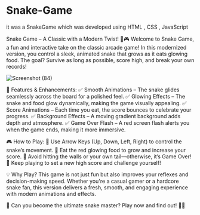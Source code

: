 # Snake-Game
it was a SnakeGame which was developed using HTML , CSS , JavaScript

Snake Game – A Classic with a Modern Twist! 🐍🎮
Welcome to Snake Game, a fun and interactive take on the classic arcade game! In this modernized version, you control a sleek, animated snake that grows as it eats glowing food. The goal? Survive as long as possible, score high, and break your own records!

![Screenshot (84)](https://github.com/user-attachments/assets/7e1d3924-b9ae-4d43-8371-ac92d2424bed)


🌟 Features & Enhancements:
✅ Smooth Animations – The snake glides seamlessly across the board for a polished feel.
✅ Glowing Effects – The snake and food glow dynamically, making the game visually appealing.
✅ Score Animations – Each time you eat, the score bounces to celebrate your progress.
✅ Background Effects – A moving gradient background adds depth and atmosphere.
✅ Game Over Flash – A red screen flash alerts you when the game ends, making it more immersive.

🎮 How to Play:
🔹 Use Arrow Keys (Up, Down, Left, Right) to control the snake’s movement.
🔹 Eat the red glowing food to grow and increase your score.
🔹 Avoid hitting the walls or your own tail—otherwise, it’s Game Over!
🔹 Keep playing to set a new high score and challenge yourself!

💡 Why Play?
This game is not just fun but also improves your reflexes and decision-making speed. Whether you're a casual gamer or a hardcore snake fan, this version delivers a fresh, smooth, and engaging experience with modern animations and effects.

🎯 Can you become the ultimate snake master? Play now and find out! 🚀🐍
